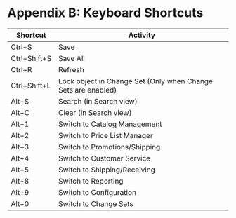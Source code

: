 # Appendix B: Keyboard Shortcuts

| Shortcut | Activity |
| --- | --- |
| Ctrl+S | Save |
| Ctrl+Shift+S | Save All |
| Ctrl+R | Refresh |
| Ctrl+Shift+L | Lock object in Change Set (Only when Change Sets are enabled) |
| Alt+S | Search (in Search view) |
| Alt+C | Clear (in Search view) |
| Alt+1 | Switch to Catalog Management |
| Alt+2 | Switch to Price List Manager |
| Alt+3 | Switch to Promotions/Shipping |
| Alt+4 | Switch to Customer Service |
| Alt+5 | Switch to Shipping/Receiving |
| Alt+8 | Switch to Reporting |
| Alt+9 | Switch to Configuration |
| Alt+0 | Switch to Change Sets |
